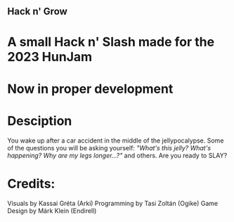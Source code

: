 ## Hack n' Grow
# A small Hack n' Slash made for the 2023 HunJam
# Now in proper development


# Desciption
You wake up after a car accident in the middle of the jellypocalypse. Some of the questions you will be asking yourself: *"What's this jelly? What's happening? Why are my legs longer...?"* and others. Are you ready to SLAY?

# Credits:
Visuals by Kassai Gréta (Arki)
Programming by Tasi Zoltán (Ogike)
Game Design by Márk Klein (Endirell)

